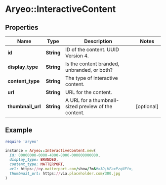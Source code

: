 # Aryeo::InteractiveContent

## Properties

| Name | Type | Description | Notes |
| ---- | ---- | ----------- | ----- |
| **id** | **String** | ID of the content. UUID Version 4. |  |
| **display_type** | **String** | Is the content branded, unbranded, or both? |  |
| **content_type** | **String** | The type of interactive content. |  |
| **url** | **String** | URL for the content. |  |
| **thumbnail_url** | **String** | A URL for a thumbnail-sized preview of the content. | [optional] |

## Example

```ruby
require 'aryeo'

instance = Aryeo::InteractiveContent.new(
  id: 00000000-0000-4000-8000-000000000000,
  display_type: BRANDED,
  content_type: MATTERPORT,
  url: https://my.matterport.com/show/?m&#x3D;HFaxPzqNFfm,
  thumbnail_url: https://via.placeholder.com/300.jpg
)
```

